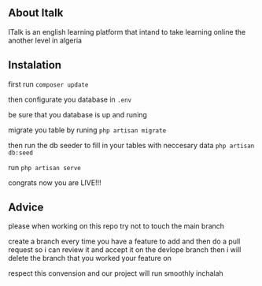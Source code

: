 ## About Italk

ITalk is an english learning platform that intand to take learning online the another level in algeria

## Instalation

first run `composer update`

then configurate you database in `.env`

be sure that you database is up and runing

migrate you table by runing `php artisan migrate`

then run the db seeder to fill in your tables with neccesary data `php artisan db:seed`

run `php artisan serve`

congrats now you are LIVE!!!

## Advice

please when working on this repo try not to touch the main branch

create a branch every time you have a feature to add and then do a pull request so i can review it
and accept it on the devlope branch then i will delete the branch that you worked your feature on

respect this convension and our project will run smoothly inchalah
